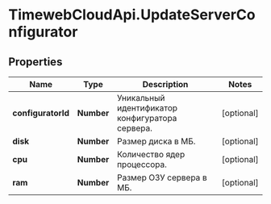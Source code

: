 # TimewebCloudApi.UpdateServerConfigurator

## Properties

Name | Type | Description | Notes
------------ | ------------- | ------------- | -------------
**configuratorId** | **Number** | Уникальный идентификатор конфигуратора сервера. | [optional] 
**disk** | **Number** | Размер диска в МБ. | [optional] 
**cpu** | **Number** | Количество ядер процессора. | [optional] 
**ram** | **Number** | Размер ОЗУ сервера в МБ. | [optional] 


